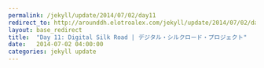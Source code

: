 ```yaml
---
permalink: /jekyll/update/2014/07/02/day11
redirect_to: http://arounddh.elotroalex.com/jekyll/update/2014/07/02/day11
layout: base_redirect
title:  "Day 11: Digital Silk Road | デジタル・シルクロード・プロジェクト"
date:   2014-07-02 04:00:00
categories: jekyll update
---
```

